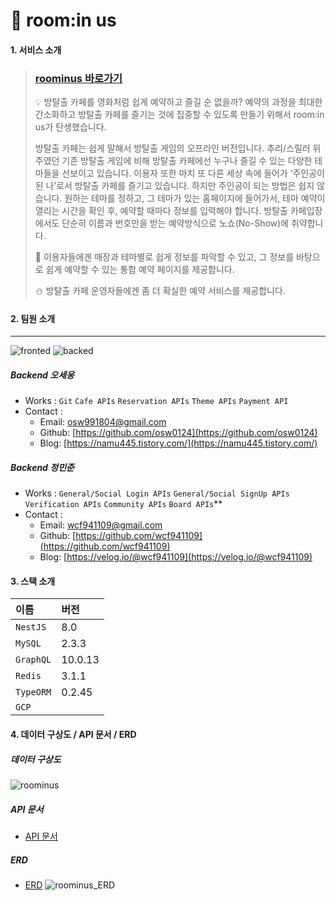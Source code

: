 
# 🌙 room:in us

#### 1. 서비스 소개

> 
> ### [roominus 바로가기](https://roominus.site/)
>💡 방탈출 카페를 영화처럼 쉽게 예약하고 즐길 순 없을까? 예약의 과정을 최대한 간소화하고 방탈출 카페를 즐기는 것에 집중할 수 있도록 만들기 위해서 room:in us가 탄생했습니다.
>
> 방탈출 카페는 쉽게 말해서 방탈출 게임의 오프라인 버전입니다. 추리/스릴러 위주였던 기존 방탈출 게임에 비해 방탈출 카페에선 누구나 즐길 수 있는 다양한 테마들을 선보이고 있습니다. 이용자 또한 마치 또 다른 세상 속에 들어가 ‘주인공이 된 나’로서 방탈출 카페를 즐기고 있습니다. 하지만 주인공이 되는 방법은 쉽지 않습니다. 원하는 테마를 정하고, 그 테마가 있는 홈페이지에 들어가서, 테마 예약이 열리는 시간을 확인 후, 예약할 때마다 정보를 입력해야 합니다. 방탈출 카페입장에서도 단순히 이름과 번호만을 받는 예약방식으로 노쇼(No-Show)에 취약합니다.
>
> 🌟 이용자들에겐 매장과 테마별로 쉽게 정보를 파악할 수 있고, 그 정보를 바탕으로 쉽게 예약할 수 있는 통합 예약 페이지를 제공합니다.
>
> ⛄️ 방탈출 카페 운영자들에겐 좀 더 확실한 예약 서비스를 제공합니다.

#### 2. 팀원 소개
___
![fronted](https://user-images.githubusercontent.com/104378330/182298195-37e90f9d-bd2c-4de0-a2c5-09bbf6d13644.png)
![backed](https://user-images.githubusercontent.com/104378330/182298394-de643761-2ff3-4d69-9682-e8fa1628400d.png)


##### Backend 오세웅
- Works : `Git` `Cafe APIs` `Reservation APIs` `Theme APIs` `Payment API`
- Contact :
    - Email: osw991804@gmail.com
    - Github: [https://github.com/osw0124](https://github.com/osw0124)
    - Blog: [https://namu445.tistory.com/](https://namu445.tistory.com/)
    
##### Backend 정민준
- Works :  `General/Social Login APIs` `General/Social SignUp APIs` `Verification APIs` `Community APIs` `Board APIs`**
- Contact :
    - Email: wcf941109@gmail.com
    - Github: [https://github.com/wcf941109](https://github.com/wcf941109)
    - Blog: [https://velog.io/@wcf941109](https://velog.io/@wcf941109)


#### 3. 스택 소개


|   이름    |   버전  |
| :-------- | :------ |
| `NestJS`  | 8.0     |
| `MySQL`   | 2.3.3   |
| `GraphQL` | 10.0.13 |
| `Redis`   | 3.1.1   |
| `TypeORM` | 0.2.45  |
| `GCP`     |         |


#### 4. 데이터 구상도 / API 문서 / ERD

##### **데이터 구상도**
![roominus](https://user-images.githubusercontent.com/48616771/181586325-b8531271-8bc7-4b34-8790-53713839207f.png)

##### **API 문서**
-   [API 문서](https://docs.google.com/spreadsheets/d/1QyY-q39eMwyrCITdwuoT3bvbpypDfJg215up55r1THM/edit#gid=267028980)

##### **ERD**
-   [ERD](https://www.erdcloud.com/d/upCrFp6bx5ro3b8LQ)
![roominus_ERD](https://user-images.githubusercontent.com/48616771/181717368-0d9636c9-d606-46ae-a4bd-1a286c50fa23.png)


